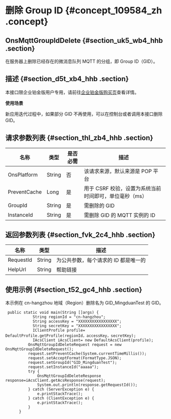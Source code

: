 # 删除 Group ID {#concept_109584_zh .concept}

## OnsMqttGroupIdDelete {#section_uk5_wb4_hhb .section}

在服务器上删除已经存在的微消息队列 MQTT 的分组，即 Group ID（GID）。

## 描述 {#section_d5t_xb4_hhb .section}

本接口限企业铂金版用户专用，请前往[企业铂金版购买页](https://common-buy-intl.aliyun.com/?commodityCode=onspre_intl#/buy)查看详情。

**使用场景**

新应用迭代过程中，如果部分 GID 不再使用，可以在控制台或者调用本接口删除 GID。

## 请求参数列表 {#section_thl_zb4_hhb .section}

|名称|类型|是否必需|描述|
|--|--|----|--|
|OnsPlatform|String|否|该请求来源，默认来源是 POP 平台|
|PreventCache|Long|是|用于 CSRF 校验，设置为系统当前时间即可，单位毫秒（ms）|
|GroupId|String|是|需删除的 GID|
|InstanceId|String|是|需删除 GID 的 MQTT 实例的 ID|

## 返回参数列表 {#section_fvk_2c4_hhb .section}

|名称|类型|描述|
|--|--|--|
|RequestId|String|为公共参数，每个请求的 ID 都是唯一的|
|HelpUrl|String|帮助链接|

## 使用示例 {#section_t52_gc4_hhb .section}

本示例在 cn-hangzhou 地域（Region）删除名为 GID\_MingduanTest 的 GID。

```
 public static void main(String []args) {
            String regionId = "cn-hangzhou";
            String accessKey = "XXXXXXXXXXXXXXXXX";
            String secretKey = "XXXXXXXXXXXXXXXXX";
            IClientProfile profile= DefaultProfile.getProfile(regionId，accessKey，secretKey);
            IAcsClient iAcsClient= new DefaultAcsClient(profile);
          OnsMqttGroupIdDeleteRequest request = new OnsMqttGroupIdDeleteRequest();
          request.setPreventCache(System.currentTimeMillis());
          request.setAcceptFormat(FormatType.JSON);
          request.setGroupId("GID_MingduanTest");
		  request.setInstanceId("aaaaa");
          try {
              OnsMqttGroupIdDeleteResponse response=iAcsClient.getAcsResponse(request);
              System.out.println(response.getRequestId());
          } catch (ServerException e) {
              e.printStackTrace();
          } catch (ClientException e) {
              e.printStackTrace();
          }
      }

			
```

